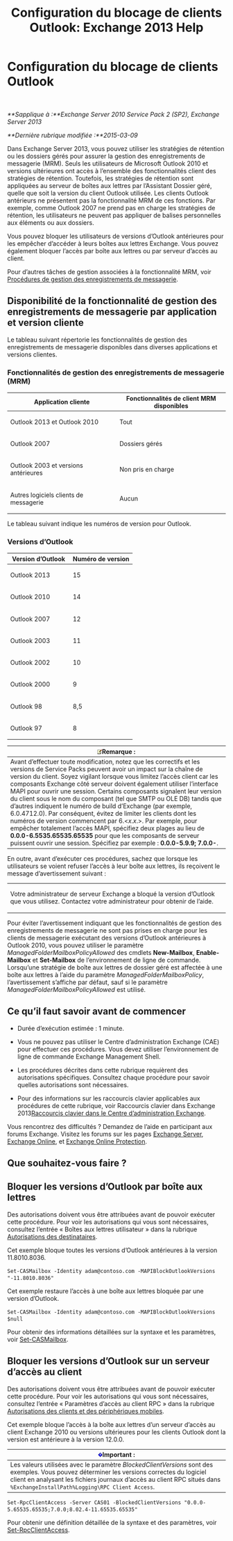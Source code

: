 ﻿---
title: 'Configuration du blocage de clients Outlook: Exchange 2013 Help'
TOCTitle: Configuration du blocage de clients Outlook
ms:assetid: 3a579c83-8bc7-4adc-a25c-8eb6eed7220c
ms:mtpsurl: https://technet.microsoft.com/fr-fr/library/Dd335207(v=EXCHG.150)
ms:contentKeyID: 51407173
ms.date: 04/24/2018
mtps_version: v=EXCHG.150
ms.translationtype: HT
---

# Configuration du blocage de clients Outlook

 

_**Sapplique à :**Exchange Server 2010 Service Pack 2 (SP2), Exchange Server 2013_

_**Dernière rubrique modifiée :**2015-03-09_

Dans Exchange Server 2013, vous pouvez utiliser les stratégies de rétention ou les dossiers gérés pour assurer la gestion des enregistrements de messagerie (MRM). Seuls les utilisateurs de Microsoft Outlook 2010 et versions ultérieures ont accès à l’ensemble des fonctionnalités client des stratégies de rétention. Toutefois, les stratégies de rétention sont appliquées au serveur de boîtes aux lettres par l’Assistant Dossier géré, quelle que soit la version du client Outlook utilisée. Les clients Outlook antérieurs ne présentent pas la fonctionnalité MRM de ces fonctions. Par exemple, comme Outlook 2007 ne prend pas en charge les stratégies de rétention, les utilisateurs ne peuvent pas appliquer de balises personnelles aux éléments ou aux dossiers.

Vous pouvez bloquer les utilisateurs de versions d’Outlook antérieures pour les empêcher d’accéder à leurs boîtes aux lettres Exchange. Vous pouvez également bloquer l’accès par boîte aux lettres ou par serveur d’accès au client.

Pour d’autres tâches de gestion associées à la fonctionnalité MRM, voir [Procédures de gestion des enregistrements de messagerie](messaging-records-management-procedures-exchange-2013-help.md).

## Disponibilité de la fonctionnalité de gestion des enregistrements de messagerie par application et version cliente

Le tableau suivant répertorie les fonctionnalités de gestion des enregistrements de messagerie disponibles dans diverses applications et versions clientes.

### Fonctionnalités de gestion des enregistrements de messagerie (MRM)

<table>
<colgroup>
<col style="width: 50%" />
<col style="width: 50%" />
</colgroup>
<thead>
<tr class="header">
<th>Application cliente</th>
<th>Fonctionnalités de client MRM disponibles</th>
</tr>
</thead>
<tbody>
<tr class="odd">
<td><p>Outlook 2013 et Outlook 2010</p></td>
<td><p>Tout</p></td>
</tr>
<tr class="even">
<td><p>Outlook 2007</p></td>
<td><p>Dossiers gérés</p></td>
</tr>
<tr class="odd">
<td><p>Outlook 2003 et versions antérieures</p></td>
<td><p>Non pris en charge</p></td>
</tr>
<tr class="even">
<td><p>Autres logiciels clients de messagerie</p></td>
<td><p>Aucun</p></td>
</tr>
</tbody>
</table>


Le tableau suivant indique les numéros de version pour Outlook.

### Versions d’Outlook

<table>
<colgroup>
<col style="width: 50%" />
<col style="width: 50%" />
</colgroup>
<thead>
<tr class="header">
<th>Version d’Outlook</th>
<th>Numéro de version</th>
</tr>
</thead>
<tbody>
<tr class="odd">
<td><p>Outlook 2013</p></td>
<td><p>15</p></td>
</tr>
<tr class="even">
<td><p>Outlook 2010</p></td>
<td><p>14</p></td>
</tr>
<tr class="odd">
<td><p>Outlook 2007</p></td>
<td><p>12</p></td>
</tr>
<tr class="even">
<td><p>Outlook 2003</p></td>
<td><p>11</p></td>
</tr>
<tr class="odd">
<td><p>Outlook 2002</p></td>
<td><p>10</p></td>
</tr>
<tr class="even">
<td><p>Outlook 2000</p></td>
<td><p>9</p></td>
</tr>
<tr class="odd">
<td><p>Outlook 98</p></td>
<td><p>8,5</p></td>
</tr>
<tr class="even">
<td><p>Outlook 97</p></td>
<td><p>8</p></td>
</tr>
</tbody>
</table>


<table>
<thead>
<tr class="header">
<th><img src="images/JJ159664.note(EXCHG.150).gif" title="Remarque" alt="Remarque" />Remarque :</th>
</tr>
</thead>
<tbody>
<tr class="odd">
<td>Avant d’effectuer toute modification, notez que les correctifs et les versions de Service Packs peuvent avoir un impact sur la chaîne de version du client. Soyez vigilant lorsque vous limitez l’accès client car les composants Exchange côté serveur doivent également utiliser l’interface MAPI pour ouvrir une session. Certains composants signalent leur version du client sous le nom du composant (tel que SMTP ou OLE DB) tandis que d’autres indiquent le numéro de build d’Exchange (par exemple, 6.0.4712.0). Par conséquent, évitez de limiter les clients dont les numéros de version commencent par 6.&lt;<em>x</em>.<em>x</em>.&gt;. Par exemple, pour empêcher totalement l’accès MAPI, spécifiez deux plages au lieu de <strong>0.0.0-6.5535.65535.65535</strong> pour que les composants de serveur puissent ouvrir une session. Spécifiez par exemple : <strong>0.0.0-5.9.9; 7.0.0-</strong>.</td>
</tr>
</tbody>
</table>


En outre, avant d’exécuter ces procédures, sachez que lorsque les utilisateurs se voient refuser l’accès à leur boîte aux lettres, ils reçoivent le message d’avertissement suivant :


<table>
<colgroup>
<col style="width: 100%" />
</colgroup>
<tbody>
<tr class="odd">
<td><p>Votre administrateur de serveur Exchange a bloqué la version d’Outlook que vous utilisez. Contactez votre administrateur pour obtenir de l’aide.</p></td>
</tr>
</tbody>
</table>


Pour éviter l’avertissement indiquant que les fonctionnalités de gestion des enregistrements de messagerie ne sont pas prises en charge pour les clients de messagerie exécutant des versions d’Outlook antérieures à Outlook 2010, vous pouvez utiliser le paramètre *ManagedFolderMailboxPolicyAllowed* des cmdlets **New-Mailbox**, **Enable-Mailbox** et **Set-Mailbox** de l’environnement de ligne de commande. Lorsqu’une stratégie de boîte aux lettres de dossier géré est affectée à une boîte aux lettres à l’aide du paramètre *ManagedFolderMailboxPolicy*, l’avertissement s’affiche par défaut, sauf si le paramètre *ManagedFolderMailboxPolicyAllowed* est utilisé.

## Ce qu’il faut savoir avant de commencer

  - Durée d’exécution estimée : 1 minute.

  - Vous ne pouvez pas utiliser le Centre d’administration Exchange (CAE) pour effectuer ces procédures. Vous devez utiliser l’environnement de ligne de commande Exchange Management Shell.

  - Les procédures décrites dans cette rubrique requièrent des autorisations spécifiques. Consultez chaque procédure pour savoir quelles autorisations sont nécessaires.

  - Pour des informations sur les raccourcis clavier applicables aux procédures de cette rubrique, voir Raccourcis clavier dans Exchange 2013[Raccourcis clavier dans le Centre d’administration Exchange](keyboard-shortcuts-in-the-exchange-admin-center-exchange-online-protection-help.md).

Vous rencontrez des difficultés ? Demandez de l’aide en participant aux forums Exchange. Visitez les forums sur les pages [Exchange Server](https://go.microsoft.com/fwlink/p/?linkid=60612), [Exchange Online](https://go.microsoft.com/fwlink/p/?linkid=267542), et [Exchange Online Protection](https://go.microsoft.com/fwlink/p/?linkid=285351).

## Que souhaitez-vous faire ?

## Bloquer les versions d’Outlook par boîte aux lettres

Des autorisations doivent vous être attribuées avant de pouvoir exécuter cette procédure. Pour voir les autorisations qui vous sont nécessaires, consultez l’entrée « Boîtes aux lettres utilisateur » dans la rubrique [Autorisations des destinataires](recipients-permissions-exchange-2013-help.md).

Cet exemple bloque toutes les versions d’Outlook antérieures à la version 11.8010.8036.

    Set-CASMailbox -Identity adam@contoso.com -MAPIBlockOutlookVersions "-11.8010.8036"

Cet exemple restaure l’accès à une boîte aux lettres bloquée par une version d’Outlook.

    Set-CASMailbox -Identity adam@contoso.com -MAPIBlockOutlookVersions $null

Pour obtenir des informations détaillées sur la syntaxe et les paramètres, voir [Set-CASMailbox](https://technet.microsoft.com/fr-fr/library/bb125264\(v=exchg.150\)).

## Bloquer les versions d’Outlook sur un serveur d’accès au client

Des autorisations doivent vous être attribuées avant de pouvoir exécuter cette procédure. Pour voir les autorisations qui vous sont nécessaires, consultez l’entrée « Paramètres d’accès au client RPC » dans la rubrique [Autorisations des clients et des périphériques mobiles](clients-and-mobile-devices-permissions-exchange-2013-help.md).

Cet exemple bloque l’accès à la boîte aux lettres d’un serveur d’accès au client Exchange 2010 ou versions ultérieures pour les clients Outlook dont la version est antérieure à la version 12.0.0.

<table>
<thead>
<tr class="header">
<th><img src="images/JJ159813.important(EXCHG.150).gif" title="Important" alt="Important" />Important :</th>
</tr>
</thead>
<tbody>
<tr class="odd">
<td>Les valeurs utilisées avec le paramètre <em>BlockedClientVersions</em> sont des exemples. Vous pouvez déterminer les versions correctes du logiciel client en analysant les fichiers journaux d’accès au client RPC situés dans <code>%ExchangeInstallPath%Logging\RPC Client Access</code>.</td>
</tr>
</tbody>
</table>


    Set-RpcClientAccess -Server CAS01 -BlockedClientVersions "0.0.0-5.65535.65535;7.0.0;8.02.4-11.65535.65535"

Pour obtenir une définition détaillée de la syntaxe et des paramètres, voir [Set-RpcClientAccess](https://technet.microsoft.com/fr-fr/library/dd351072\(v=exchg.150\)).

